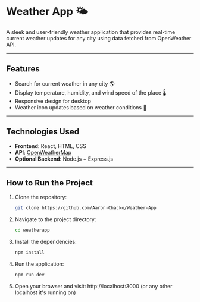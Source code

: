 # Weather App 🌤️

A sleek and user-friendly weather application that provides real-time current weather updates for any city using data fetched from  OpenWeather API.

---

## Features

- Search for current weather in any city 🌎
- Display temperature, humidity, and wind speed of the place 🌡️
- Responsive design for desktop 
- Weather icon updates based on weather conditions 🌈

---

## Technologies Used

- **Frontend**: React, HTML, CSS
- **API**: [OpenWeatherMap](https://openweathermap.org/api)
- **Optional Backend**: Node.js + Express.js 

---

## How to Run the Project

1. Clone the repository:
   ```bash
   git clone https://github.com/Aaron-Chacko/Weather-App

2. Navigate to the project directory:
   ```bash
   cd weatherapp

3. Install the dependencies:
   ```bash
   npm install

4. Run the application:
   ```bash
   npm run dev

5. Open your browser and visit: http://localhost:3000 (or any other localhost it's running on)



